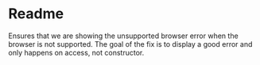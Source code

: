 # Readme

Ensures that we are showing the unsupported browser error when the browser is not supported.
The goal of the fix is to display a good error and only happens on access, not constructor.

